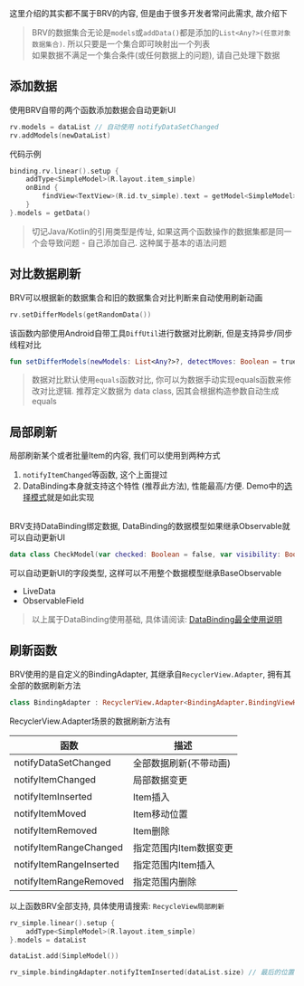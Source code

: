 这里介绍的其实都不属于BRV的内容, 但是由于很多开发者常问此需求, 故介绍下

> BRV的数据集合无论是`models`或`addData()`都是添加的`List<Any?>(任意对象数据集合)`. 所以只要是一个集合即可映射出一个列表 <br>
> 如果数据不满足一个集合条件(或任何数据上的问题), 请自己处理下数据


## 添加数据

使用BRV自带的两个函数添加数据会自动更新UI

```kotlin
rv.models = dataList // 自动使用 notifyDataSetChanged
rv.addModels(newDataList)
```

代码示例
```kotlin
binding.rv.linear().setup {
    addType<SimpleModel>(R.layout.item_simple)
    onBind {
        findView<TextView>(R.id.tv_simple).text = getModel<SimpleModel>().name
    }
}.models = getData()
```


> 切记Java/Kotlin的引用类型是传址, 如果这两个函数操作的数据集都是同一个会导致问题 - 自己添加自己.  这种属于基本的语法问题

## 对比数据刷新
BRV可以根据新的数据集合和旧的数据集合对比判断来自动使用刷新动画

```kotlin
rv.setDifferModels(getRandomData())
```

该函数内部使用Android自带工具`DiffUtil`进行数据对比刷新, 但是支持异步/同步线程对比
```kotlin
fun setDifferModels(newModels: List<Any?>?, detectMoves: Boolean = true, commitCallback: Runnable? = null)
```
> 数据对比默认使用`equals`函数对比, 你可以为数据手动实现equals函数来修改对比逻辑. 推荐定义数据为 data class, 因其会根据构造参数自动生成equals

## 局部刷新

局部刷新某个或者批量Item的内容, 我们可以使用到两种方式

1. `notifyItemChanged`等函数, 这个上面提过
2. DataBinding本身就支持这个特性 (推荐此方法), 性能最高/方便. Demo中的[选择模式](https://github.com/liangjingkanji/BRV/blob/master/sample/src/main/java/com/drake/brv/sample/ui/fragment/CheckModeFragment.kt)就是如此实现

<br>
BRV支持DataBinding绑定数据, DataBinding的数据模型如果继承Observable就可以自动更新UI

```kotlin
data class CheckModel(var checked: Boolean = false, var visibility: Boolean = false) : BaseObservable()
```

可以自动更新UI的字段类型, 这样可以不用整个数据模型继承BaseObservable

- LiveData
- ObservableField

> 以上属于DataBinding使用基础, 具体请阅读: [DataBinding最全使用说明 ](https://juejin.cn/post/6844903549223059463)

## 刷新函数

BRV使用的是自定义的BindingAdapter, 其继承自`RecyclerView.Adapter`, 拥有其全部的数据刷新方法

```kotlin
class BindingAdapter : RecyclerView.Adapter<BindingAdapter.BindingViewHolder>()
```

RecyclerView.Adapter场景的数据刷新方法有

| 函数 | 描述 |
|-|-|
| notifyDataSetChanged | 全部数据刷新(不带动画) |
| notifyItemChanged | 局部数据变更 |
| notifyItemInserted | Item插入 |
| notifyItemMoved | Item移动位置 |
| notifyItemRemoved | Item删除 |
| notifyItemRangeChanged | 指定范围内Item数据变更 |
| notifyItemRangeInserted | 指定范围内Item插入 |
| notifyItemRangeRemoved | 指定范围内删除 |

以上函数BRV全部支持, 具体使用请搜索: `RecycleView局部刷新`

```kotlin
rv_simple.linear().setup {
    addType<SimpleModel>(R.layout.item_simple)
}.models = dataList

dataList.add(SimpleModel())

rv_simple.bindingAdapter.notifyItemInserted(dataList.size) // 最后的位置有插入一个新的Item
```

